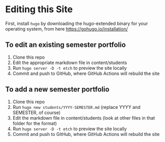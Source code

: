 # Editing this Site

First, install `hugo` by downloading the hugo-extended binary for your operating system, from here <https://gohugo.io/installation/>

## To edit an existing semester portfolio

1. Clone this repo
2. Edit the appropriate markdown file in content/students
3. Run `hugo server -D -t etch` to preview the site locally
4. Commit and push to GitHub, where GitHub Actions will rebuild the site

## To add a new semester portfolio

1. Clone this repo
2. Run `hugo new students/YYYY-SEMESTER.md` (replace YYYY and SEMESTER, of course)
3. Edit the markdown file in content/students (look at other files in that folder for the format)
4. Run `hugo server -D -t etch` to preview the site locally
5. Commit and push to GitHub, where GitHub Actions will rebuild the site
